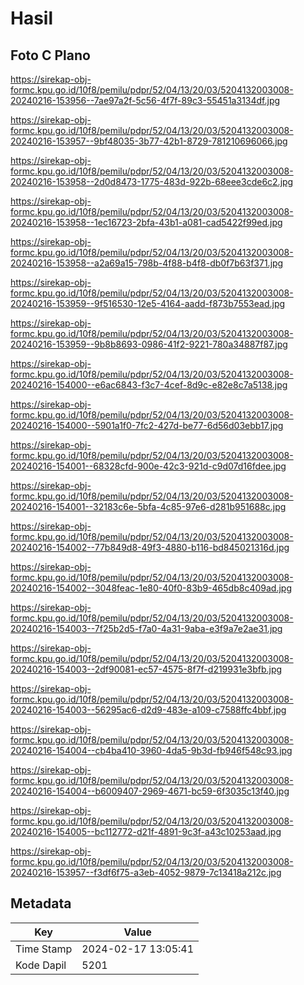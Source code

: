 # Hasil

## Foto C Plano

https://sirekap-obj-formc.kpu.go.id/10f8/pemilu/pdpr/52/04/13/20/03/5204132003008-20240216-153956--7ae97a2f-5c56-4f7f-89c3-55451a3134df.jpg

https://sirekap-obj-formc.kpu.go.id/10f8/pemilu/pdpr/52/04/13/20/03/5204132003008-20240216-153957--9bf48035-3b77-42b1-8729-781210696066.jpg

https://sirekap-obj-formc.kpu.go.id/10f8/pemilu/pdpr/52/04/13/20/03/5204132003008-20240216-153958--2d0d8473-1775-483d-922b-68eee3cde6c2.jpg

https://sirekap-obj-formc.kpu.go.id/10f8/pemilu/pdpr/52/04/13/20/03/5204132003008-20240216-153958--1ec16723-2bfa-43b1-a081-cad5422f99ed.jpg

https://sirekap-obj-formc.kpu.go.id/10f8/pemilu/pdpr/52/04/13/20/03/5204132003008-20240216-153958--a2a69a15-798b-4f88-b4f8-db0f7b63f371.jpg

https://sirekap-obj-formc.kpu.go.id/10f8/pemilu/pdpr/52/04/13/20/03/5204132003008-20240216-153959--9f516530-12e5-4164-aadd-f873b7553ead.jpg

https://sirekap-obj-formc.kpu.go.id/10f8/pemilu/pdpr/52/04/13/20/03/5204132003008-20240216-153959--9b8b8693-0986-41f2-9221-780a34887f87.jpg

https://sirekap-obj-formc.kpu.go.id/10f8/pemilu/pdpr/52/04/13/20/03/5204132003008-20240216-154000--e6ac6843-f3c7-4cef-8d9c-e82e8c7a5138.jpg

https://sirekap-obj-formc.kpu.go.id/10f8/pemilu/pdpr/52/04/13/20/03/5204132003008-20240216-154000--5901a1f0-7fc2-427d-be77-6d56d03ebb17.jpg

https://sirekap-obj-formc.kpu.go.id/10f8/pemilu/pdpr/52/04/13/20/03/5204132003008-20240216-154001--68328cfd-900e-42c3-921d-c9d07d16fdee.jpg

https://sirekap-obj-formc.kpu.go.id/10f8/pemilu/pdpr/52/04/13/20/03/5204132003008-20240216-154001--32183c6e-5bfa-4c85-97e6-d281b951688c.jpg

https://sirekap-obj-formc.kpu.go.id/10f8/pemilu/pdpr/52/04/13/20/03/5204132003008-20240216-154002--77b849d8-49f3-4880-b116-bd845021316d.jpg

https://sirekap-obj-formc.kpu.go.id/10f8/pemilu/pdpr/52/04/13/20/03/5204132003008-20240216-154002--3048feac-1e80-40f0-83b9-465db8c409ad.jpg

https://sirekap-obj-formc.kpu.go.id/10f8/pemilu/pdpr/52/04/13/20/03/5204132003008-20240216-154003--7f25b2d5-f7a0-4a31-9aba-e3f9a7e2ae31.jpg

https://sirekap-obj-formc.kpu.go.id/10f8/pemilu/pdpr/52/04/13/20/03/5204132003008-20240216-154003--2df90081-ec57-4575-8f7f-d219931e3bfb.jpg

https://sirekap-obj-formc.kpu.go.id/10f8/pemilu/pdpr/52/04/13/20/03/5204132003008-20240216-154003--56295ac6-d2d9-483e-a109-c7588ffc4bbf.jpg

https://sirekap-obj-formc.kpu.go.id/10f8/pemilu/pdpr/52/04/13/20/03/5204132003008-20240216-154004--cb4ba410-3960-4da5-9b3d-fb946f548c93.jpg

https://sirekap-obj-formc.kpu.go.id/10f8/pemilu/pdpr/52/04/13/20/03/5204132003008-20240216-154004--b6009407-2969-4671-bc59-6f3035c13f40.jpg

https://sirekap-obj-formc.kpu.go.id/10f8/pemilu/pdpr/52/04/13/20/03/5204132003008-20240216-154005--bc112772-d21f-4891-9c3f-a43c10253aad.jpg

https://sirekap-obj-formc.kpu.go.id/10f8/pemilu/pdpr/52/04/13/20/03/5204132003008-20240216-153957--f3df6f75-a3eb-4052-9879-7c13418a212c.jpg


## Metadata

| Key        | Value               |
| ---------- | ------------------- |
| Time Stamp | 2024-02-17 13:05:41 |
| Kode Dapil | 5201                |



